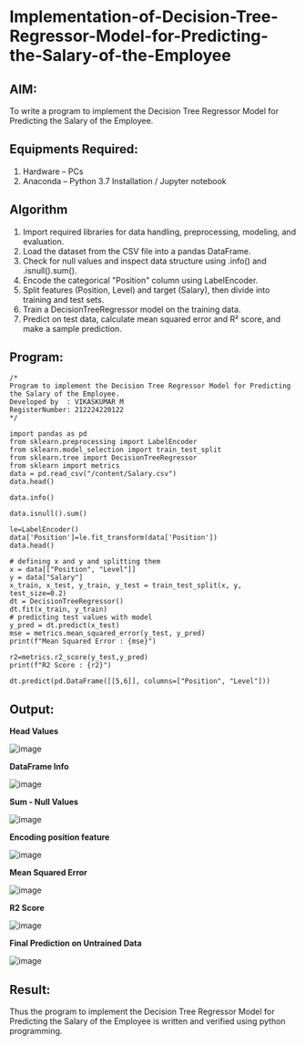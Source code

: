 # Implementation-of-Decision-Tree-Regressor-Model-for-Predicting-the-Salary-of-the-Employee

## AIM:
To write a program to implement the Decision Tree Regressor Model for Predicting the Salary of the Employee.

## Equipments Required:
1. Hardware – PCs
2. Anaconda – Python 3.7 Installation / Jupyter notebook

## Algorithm
1. Import required libraries for data handling, preprocessing, modeling, and evaluation.
2. Load the dataset from the CSV file into a pandas DataFrame.
3. Check for null values and inspect data structure using .info() and .isnull().sum().
4. Encode the categorical "Position" column using LabelEncoder.
5. Split features (Position, Level) and target (Salary), then divide into training and test sets.
6. Train a DecisionTreeRegressor model on the training data.
7. Predict on test data, calculate mean squared error and R² score, and make a sample prediction.

## Program:
```
/*
Program to implement the Decision Tree Regressor Model for Predicting the Salary of the Employee.
Developed by  : VIKASKUMAR M 
RegisterNumber: 212224220122 
*/
```
```
import pandas as pd
from sklearn.preprocessing import LabelEncoder
from sklearn.model_selection import train_test_split
from sklearn.tree import DecisionTreeRegressor
from sklearn import metrics
data = pd.read_csv("/content/Salary.csv")
data.head()
```
```
data.info()
```
```
data.isnull().sum()
```
```
le=LabelEncoder()
data['Position']=le.fit_transform(data['Position'])
data.head()
```
```
# defining x and y and splitting them
x = data[["Position", "Level"]]
y = data["Salary"]
x_train, x_test, y_train, y_test = train_test_split(x, y, test_size=0.2)
dt = DecisionTreeRegressor()
dt.fit(x_train, y_train)
# predicting test values with model
y_pred = dt.predict(x_test)
mse = metrics.mean_squared_error(y_test, y_pred)
print(f"Mean Squared Error : {mse}")
```
```
r2=metrics.r2_score(y_test,y_pred)
print(f"R2 Score : {r2}")
```
```
dt.predict(pd.DataFrame([[5,6]], columns=["Position", "Level"]))
```
## Output:

**Head Values**

![image](https://github.com/user-attachments/assets/e57307e5-4e40-4766-87ac-24b74fa4b186)

**DataFrame Info**

![image](https://github.com/user-attachments/assets/b4a3ef2c-e80a-4aa5-a464-5967f5e3a1a5)

**Sum - Null Values**

![image](https://github.com/user-attachments/assets/73f0f144-60a3-4c87-a3cb-e996064e7d91)

**Encoding position feature**

![image](https://github.com/user-attachments/assets/291dfa96-497b-4daf-b736-0cc40b3afef8)

**Mean Squared Error**

![image](https://github.com/user-attachments/assets/a31100c4-0ddb-4b15-aca1-3cf6a7db54fd)

**R2 Score**

![image](https://github.com/user-attachments/assets/cd8c1bbe-b00c-4493-b401-670fd47a2907)

**Final Prediction on Untrained Data**

![image](https://github.com/user-attachments/assets/f94ab572-8838-459c-82a9-8e14e742b444)

## Result:
Thus the program to implement the Decision Tree Regressor Model for Predicting the Salary of the Employee is written and verified using python programming.
